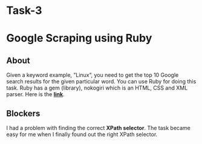 # Task-3

# Google Scraping using Ruby

## About

Given a keyword example, ”Linux”, you need to get the top 10 Google search results for the given particular word. You can use Ruby for doing this task. Ruby has a gem (library), nokogiri which is an HTML, CSS and XML parser. 
Here is the **[link](https://github.com/sparklemotion/nokogiri)**.

## Blockers

I had a problem with finding the correct **XPath selector**. The task became easy for me when I finally found out the right XPath selector.

